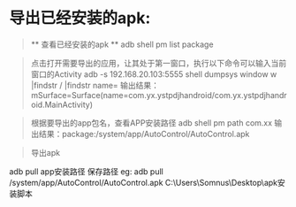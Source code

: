 
# 导出已经安装的apk:


> ** 查看已经安装的apk **
adb shell pm list package

> 点击打开需要导出的应用，让其处于第一窗口，执行以下命令可以输入当前窗口的Activity
adb -s 192.168.20.103:5555 shell dumpsys window w |findstr \/ |findstr name=
输出结果：  mSurface=Surface(name=com.yx.ystpdjhandroid/com.yx.ystpdjhandroid.MainActivity)

> 根据要导出的app包名，查看APP安装路径
adb shell pm path com.xx
输出结果：package:/system/app/AutoControl/AutoControl.apk

> 导出apk

adb pull app安装路径 保存路径
eg: adb pull /system/app/AutoControl/AutoControl.apk C:\Users\Somnus\Desktop\apk安装脚本






